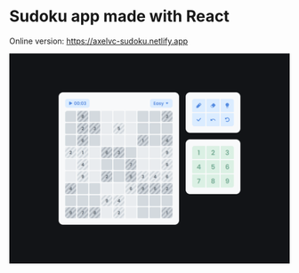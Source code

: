 # Sudoku app made with React

Online version: https://axelvc-sudoku.netlify.app

![Preview](./preview.png)
